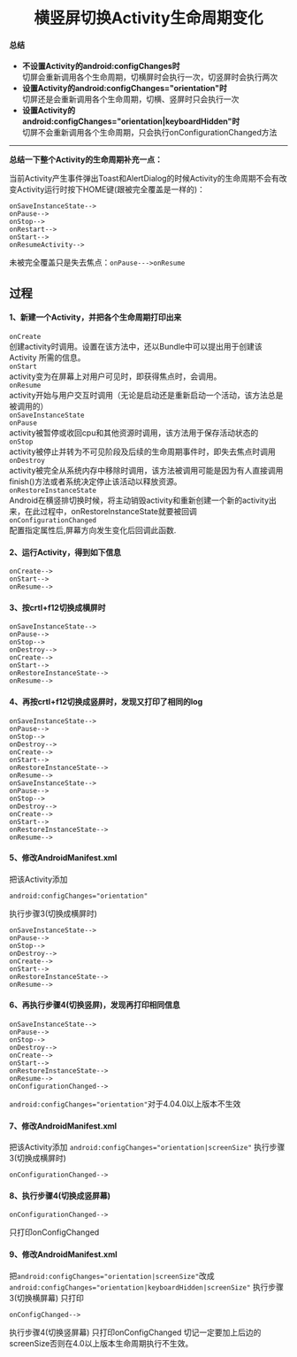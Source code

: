 # <center>横竖屏切换Activity生命周期变化</center>

#### 总结
- **不设置Activity的android:configChanges时**  
切屏会重新调用各个生命周期，切横屏时会执行一次，切竖屏时会执行两次
- **设置Activity的android:configChanges="orientation"时**  
切屏还是会重新调用各个生命周期，切横、竖屏时只会执行一次
- **设置Activity的android:configChanges="orientation|keyboardHidden"时**  
切屏不会重新调用各个生命周期，只会执行onConfigurationChanged方法

---

**总结一下整个Activity的生命周期补充一点：**  

当前Activity产生事件弹出Toast和AlertDialog的时候Activity的生命周期不会有改变Activity运行时按下HOME键(跟被完全覆盖是一样的)：
```
onSaveInstanceState-->
onPause--> 
onStop-->
onRestart-->
onStart-->
onResumeActivity-->
```
未被完全覆盖只是失去焦点：`onPause--->onResume`

## 过程  
#### 1、新建一个Activity，并把各个生命周期打印出来  
`onCreate`  
创建activity时调用。设置在该方法中，还以Bundle中可以提出用于创建该 Activity 所需的信息。<br>
`onStart`  
activity变为在屏幕上对用户可见时，即获得焦点时，会调用。<br>
`onResume`  
activity开始与用户交互时调用（无论是启动还是重新启动一个活动，该方法总是被调用的）<br>
`onSaveInstanceState`  
`onPause`  
activity被暂停或收回cpu和其他资源时调用，该方法用于保存活动状态的<br>
`onStop`  
activity被停止并转为不可见阶段及后续的生命周期事件时，即失去焦点时调用<br>
`onDestroy`  
activity被完全从系统内存中移除时调用，该方法被调用可能是因为有人直接调用 finish()方法或者系统决定停止该活动以释放资源。<br>
`onRestoreInstanceState`  
Android在横竖排切换时候，将主动销毁activity和重新创建一个新的activity出来，在此过程中，onRestoreInstanceState就要被回调<br>
`onConfigurationChanged`   
配置指定属性后,屏幕方向发生变化后回调此函数.<br>
#### 2、运行Activity，得到如下信息
```
onCreate-->
onStart-->
onResume-->
```

#### 3、按crtl+f12切换成横屏时
```
onSaveInstanceState-->
onPause-->
onStop-->
onDestroy-->
onCreate-->
onStart-->
onRestoreInstanceState-->
onResume-->
```

#### 4、再按crtl+f12切换成竖屏时，发现又打印了相同的log
```
onSaveInstanceState-->
onPause-->
onStop-->
onDestroy-->
onCreate-->
onStart-->
onRestoreInstanceState-->
onResume-->
onSaveInstanceState-->
onPause-->
onStop-->
onDestroy-->
onCreate-->
onStart-->
onRestoreInstanceState-->
onResume-->
```

#### 5、修改AndroidManifest.xml
把该Activity添加
```
android:configChanges="orientation"
```
执行步骤3(切换成横屏时)
```
onSaveInstanceState-->
onPause-->
onStop-->
onDestroy-->
onCreate-->
onStart-->
onRestoreInstanceState-->
onResume-->
```

#### 6、再执行步骤4(切换竖屏)，发现再打印相同信息
```
onSaveInstanceState-->
onPause-->
onStop-->
onDestroy-->
onCreate-->
onStart-->
onRestoreInstanceState-->
onResume-->
onConfigurationChanged-->
```

`android:configChanges="orientation"`对于4.04.0以上版本不生效
#### 7、修改AndroidManifest.xml
把该Activity添加 `android:configChanges="orientation|screenSize"`
执行步骤3(切换成横屏时)
```
onConfigurationChanged-->
```
#### 8、执行步骤4(切换成竖屏幕)
```
onConfigurationChanged-->
```
只打印onConfigChanged
#### 9、修改AndroidManifest.xml
把`android:configChanges="orientation|screenSize"`改成`android:configChanges="orientation|keyboardHidden|screenSize"`
执行步骤3(切换横屏幕)
只打印
```
onConfigChanged-->
```
执行步骤4(切换竖屏幕)
只打印onConfigChanged
切记一定要加上后边的screenSize否则在4.0以上版本生命周期执行不生效。
